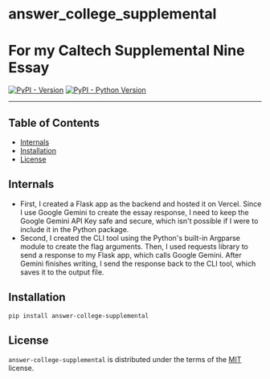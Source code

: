 # answer_college_supplemental

# For my Caltech Supplemental Nine Essay

[![PyPI - Version](https://img.shields.io/pypi/v/answer-college-supplemental.svg)](https://pypi.org/project/answer-college-supplemental)
[![PyPI - Python Version](https://img.shields.io/pypi/pyversions/answer-college-supplemental.svg)](https://pypi.org/project/answer-college-supplemental)

---

## Table of Contents

- [Internals](#internals")
- [Installation](#installation)
- [License](#license)

## Internals

- First, I created a Flask app as the backend and hosted it on Vercel. Since I use Google Gemini to create the essay response, I need to keep the Google Gemini API Key safe and secure, which isn't possible if I were to include it in the Python package.
- Second, I created the CLI tool using the Python's built-in Argparse module to create the flag arguments. Then, I used requests library to send a response to my Flask app, which calls Google Gemini. After Gemini finishes writing, I send the response back to the CLI tool, which saves it to the output file.

## Installation

```console
pip install answer-college-supplemental
```

## License

`answer-college-supplemental` is distributed under the terms of the [MIT](https://spdx.org/licenses/MIT.html) license.
